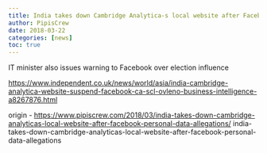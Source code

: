 ```yaml
---
title: India takes down Cambridge Analytica-s local website after Facebook personal data allegations
author: PipisCrew
date: 2018-03-22
categories: [news]
toc: true
---
```


IT minister also issues warning to Facebook over election influence

https://www.independent.co.uk/news/world/asia/india-cambridge-analytica-website-suspend-facebook-ca-scl-ovleno-business-intelligence-a8267876.html

origin - https://www.pipiscrew.com/2018/03/india-takes-down-cambridge-analyticas-local-website-after-facebook-personal-data-allegations/ india-takes-down-cambridge-analyticas-local-website-after-facebook-personal-data-allegations